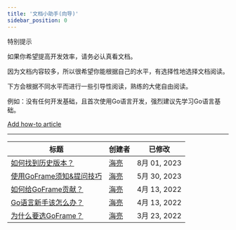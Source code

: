```yaml
---
title: '文档小助手(向导)'
sidebar_position: 0
---
```


特别提示

如果你希望提高开发效率，请务必认真看文档。

因为文档内容较多，所以很希望你能根据自己的水平，有选择性地选择文档阅读。

下方会根据不同水平而进行一些引导性阅读，熟练的大佬自由阅读。

例如：没有任何开发基础，且首次使用Go语言开发，强烈建议先学习Go语言基础。

[Add how-to article](https://goframe.org?createDialogSpaceKey=gf&createDialogBlueprintId=a4700d44-e8e2-42a0-8f5d-5f84ea6ccf94)

* * *

| 标题 | 创建者 | 已修改 |
| --- | --- | --- |
| [如何找到历史版本？](/docs/其他资料/文档小助手-向导/如何找到历史版本？) | [海亮](/display/~hailaz) | 8月 01, 2023 |
| [使用GoFrame须知&提问技巧](/docs/其他资料/文档小助手-向导/使用GoFrame须知&提问技巧) | [海亮](/display/~hailaz) | 5月 30, 2023 |
| [如何给GoFrame贡献？](/docs/其他资料/文档小助手-向导/如何给GoFrame贡献？) | [海亮](/display/~hailaz) | 4月 13, 2022 |
| [Go语言新手该怎么办？](/docs/其他资料/文档小助手-向导/Go语言新手该怎么办？) | [海亮](/display/~hailaz) | 4月 13, 2022 |
| [为什么要选GoFrame？](/docs/其他资料/文档小助手-向导/为什么要选GoFrame？) | [海亮](/display/~hailaz) | 3月 23, 2022 |